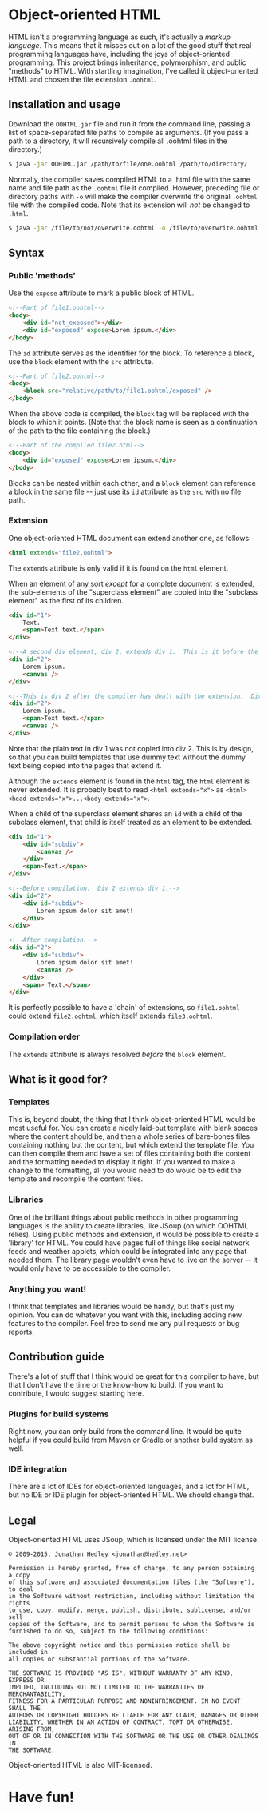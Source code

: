 # Object-oriented HTML
HTML isn't a programming language as such, it's actually a *markup language*.  This means that it misses out on a lot of the good stuff that real programming languages have, including the joys of object-oriented programming.  This project brings inheritance, polymorphism, and public "methods" to HTML.  With startling imagination, I've called it object-oriented HTML and chosen the file extension `.oohtml`.

## Installation and usage
Download the `OOHTML.jar` file and run it from the command line, passing a list of space-separated file paths to compile as arguments.  (If you pass a path to a directory, it will recursively compile all .oohtml files in the directory.)
```bash
$ java -jar OOHTML.jar /path/to/file/one.oohtml /path/to/directory/
```
Normally, the compiler saves compiled HTML to a .html file with the same name and file path as the `.oohtml` file it compiled.  However, preceding file or directory paths with `-o` will make the compiler overwrite the original `.oohtml` file with the compiled code.  Note that its extension will *not* be changed to `.html`.
```bash
$ java -jar /file/to/not/overwrite.oohtml -o /file/to/overwrite.oohtml
```

## Syntax
### Public 'methods'
Use the `expose` attribute to mark a public block of HTML.
```html
<!--Part of file1.oohtml-->
<body>
	<div id="not_exposed"></div>
    <div id="exposed" expose>Lorem ipsum.</div>
</body>
```
The `id` attribute serves as the identifier for the block.  To reference a block, use the `block` element with the `src` attribute.
```html
<!--Part of file2.oohtml-->
<body>
	<block src="relative/path/to/file1.oohtml/exposed" />
</body>
```
When the above code is compiled, the `block` tag will be replaced with the block to which it points.  (Note that the block name is seen as a continuation of the path to the file containing the block.)
```html
<!--Part of the compiled file2.html-->
<body>
	<div id="exposed" expose>Lorem ipsum.</div>
</body>
```

Blocks can be nested within each other, and a `block` element can reference a block in the same file -- just use its `id` attribute as the `src` with no file path.
### Extension
One object-oriented HTML document can extend another one, as follows:
```html
<html extends="file2.oohtml">
```
The `extends` attribute is only valid if it is found on the `html` element.

When an element of any sort *except* for a complete document is extended, the sub-elements of the "superclass element" are copied into the "subclass element" as the first of its children.
```html
<div id="1">
	Text.
	<span>Text text.</span>
</div>

<!--A second div element, div 2, extends div 1.  This is it before the extension.-->
<div id="2">
	Lorem ipsum.
	<canvas />
</div>

<!--This is div 2 after the compiler has dealt with the extension.  Div 1 is unchanged.-->
<div id="2">
	Lorem ipsum.
	<span>Text text.</span>
	<canvas />
</div>
```
Note that the plain text in div 1 was not copied into div 2.  This is by design, so that you can build templates that use dummy text without the dummy text being copied into the pages that extend it.

Although the `extends` element is found in the `html` tag, the `html` element is never extended.  It is probably best to read `<html extends="x">` as `<html><head extends="x">...<body extends="x">`.

When a child of the superclass element shares an `id` with a child of the subclass element, that child is itself treated as an element to be extended.
```html
<div id="1">
	<div id="subdiv">
    	<canvas />
    </div>
    <span>Text.</span>
</div>

<!--Before compilation.  Div 2 extends div 1.-->
<div id="2">
	<div id="subdiv">
    	Lorem ipsum dolor sit amet!
    </div>
</div>

<!--After compilation.-->
<div id="2">
	<div id="subdiv">
    	Lorem ipsum dolor sit amet!
        <canvas />
    </div>
    <span> Text.</span>
</div>
```
It is perfectly possible to have a 'chain' of extensions, so `file1.oohtml` could extend `file2.oohtml`, which itself extends `file3.oohtml`.
### Compilation order
The `extends` attribute is always resolved *before* the `block` element.
## What is it good for?
### Templates
This is, beyond doubt, the thing that I think object-oriented HTML would be most useful for.  You can create a nicely laid-out template with blank spaces where the content should be, and then a whole series of bare-bones files containing nothing but the content, but which extend the template file.  You can then compile them and have a set of files containing both the content and the formatting needed to display it right.  If you wanted to make a change to the formatting, all you would need to do would be to edit the template and recompile the content files.
### Libraries
One of the brilliant things about public methods in other programming languages is the ability to create libraries, like JSoup (on which OOHTML relies).  Using public methods and extension, it would be possible to create a 'library' for HTML.  You could have pages full of things  like social network feeds and weather applets, which could be integrated into any page that needed them.  The library page wouldn't even have to live on the server -- it would only have to be accessible to the compiler.
### Anything you want!
I think that templates and libraries would be handy, but that's just my opinion.  You can do whatever you want with this, including adding new features to the compiler.  Feel free to send me any pull requests or bug reports.
## Contribution guide
There's a lot of stuff that I think would be great for this compiler to have, but that I don't have the time or the know-how to build.  If you want to contribute, I would suggest starting here.
### Plugins for build systems
Right now, you can only build from the command line.  It would be quite helpful if you could build from Maven or Gradle or another build system as well.
### IDE integration
There are a lot of IDEs for object-oriented languages, and a lot for HTML, but no IDE or IDE plugin for object-oriented HTML.  We should change that.
## Legal
Object-oriented HTML uses JSoup, which is licensed under the MIT license.
```
© 2009-2015, Jonathan Hedley <jonathan@hedley.net>

Permission is hereby granted, free of charge, to any person obtaining a copy
of this software and associated documentation files (the "Software"), to deal
in the Software without restriction, including without limitation the rights
to use, copy, modify, merge, publish, distribute, sublicense, and/or sell
copies of the Software, and to permit persons to whom the Software is
furnished to do so, subject to the following conditions:

The above copyright notice and this permission notice shall be included in
all copies or substantial portions of the Software.

THE SOFTWARE IS PROVIDED "AS IS", WITHOUT WARRANTY OF ANY KIND, EXPRESS OR
IMPLIED, INCLUDING BUT NOT LIMITED TO THE WARRANTIES OF MERCHANTABILITY,
FITNESS FOR A PARTICULAR PURPOSE AND NONINFRINGEMENT. IN NO EVENT SHALL THE
AUTHORS OR COPYRIGHT HOLDERS BE LIABLE FOR ANY CLAIM, DAMAGES OR OTHER
LIABILITY, WHETHER IN AN ACTION OF CONTRACT, TORT OR OTHERWISE, ARISING FROM,
OUT OF OR IN CONNECTION WITH THE SOFTWARE OR THE USE OR OTHER DEALINGS IN
THE SOFTWARE.
```

Object-oriented HTML is also MIT-licensed.

# Have fun!
